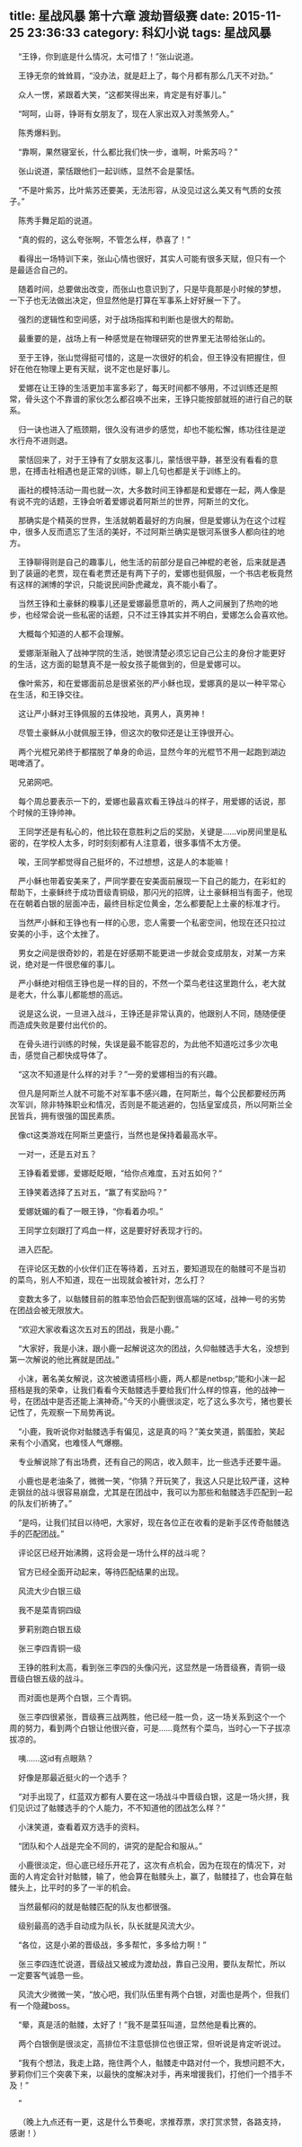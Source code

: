 title: 星战风暴 第十六章 渡劫晋级赛
date: 2015-11-25 23:36:33
category: 科幻小说
tags: 星战风暴
---
&nbsp;&nbsp;&nbsp;&nbsp;“王铮，你到底是什么情况，太可惜了！”张山说道。

&nbsp;&nbsp;&nbsp;&nbsp;王铮无奈的耸耸肩，“没办法，就是赶上了，每个月都有那么几天不对劲。”

&nbsp;&nbsp;&nbsp;&nbsp;众人一愣，紧跟着大笑，“这都笑得出来，肯定是有好事儿。”

&nbsp;&nbsp;&nbsp;&nbsp;“呵呵，山哥，铮哥有女朋友了，现在人家出双入对羡煞旁人。”

&nbsp;&nbsp;&nbsp;&nbsp;陈秀爆料到。

&nbsp;&nbsp;&nbsp;&nbsp;“靠啊，果然寝室长，什么都比我们快一步，谁啊，叶紫苏吗？”

&nbsp;&nbsp;&nbsp;&nbsp;张山说道，蒙恬跟他们一起训练，显然不会是蒙恬。

&nbsp;&nbsp;&nbsp;&nbsp;“不是叶紫苏，比叶紫苏还要美，无法形容，从没见过这么美又有气质的女孩子。”

&nbsp;&nbsp;&nbsp;&nbsp;陈秀手舞足蹈的说道。

&nbsp;&nbsp;&nbsp;&nbsp;“真的假的，这么夸张啊，不管怎么样，恭喜了！”

&nbsp;&nbsp;&nbsp;&nbsp;看得出一场特训下来，张山心情也很好，其实人可能有很多天赋，但只有一个是最适合自己的。

&nbsp;&nbsp;&nbsp;&nbsp;随着时间，总要做出改变，而张山也意识到了，只是毕竟那是小时候的梦想，一下子也无法做出决定，但显然他是打算在军事系上好好展一下了。

&nbsp;&nbsp;&nbsp;&nbsp;强烈的逻辑性和空间感，对于战场指挥和判断也是很大的帮助。

&nbsp;&nbsp;&nbsp;&nbsp;最重要的是，战场上有一种感觉是在物理研究的世界里无法带给张山的。

&nbsp;&nbsp;&nbsp;&nbsp;至于王铮，张山觉得挺可惜的，这是一次很好的机会，但王铮没有把握住，但好在他在物理上更有天赋，说不定也是好事儿。

&nbsp;&nbsp;&nbsp;&nbsp;爱娜在让王铮的生活更加丰富多彩了，每天时间都不够用，不过训练还是照常，骨头这个不靠谱的家伙怎么都召唤不出来，王铮只能按部就班的进行自己的联系。

&nbsp;&nbsp;&nbsp;&nbsp;归一诀也进入了瓶颈期，很久没有进步的感觉，却也不能松懈，练功往往是逆水行舟不进则退。

&nbsp;&nbsp;&nbsp;&nbsp;蒙恬回来了，对于王铮有了女朋友这事儿，蒙恬很平静，甚至没有看看的意思，在搏击社相遇也是正常的训练，聊上几句也都是关于训练上的。

&nbsp;&nbsp;&nbsp;&nbsp;画社的模特活动一周也就一次，大多数时间王铮都是和爱娜在一起，两人像是有说不完的话题，王铮会听着爱娜说着阿斯兰的世界，阿斯兰的文化。

&nbsp;&nbsp;&nbsp;&nbsp;那确实是个精英的世界，生活就朝着最好的方向展，但是爱娜认为在这个过程中，很多人反而遗忘了生活的美好，不过阿斯兰确实是银河系很多人都向往的地方。

&nbsp;&nbsp;&nbsp;&nbsp;王铮聊得则是自己的趣事儿，他生活的前部分是自己神棍的老爸，后来就是遇到了装逼的老贾，现在看老贾还是有两下子的，爱娜也挺佩服，一个书店老板竟然有这样的渊博的学识，只能说民间卧虎藏龙，真不能小看了。

&nbsp;&nbsp;&nbsp;&nbsp;当然王铮和土豪稣的糗事儿还是爱娜最愿意听的，两人之间展到了热吻的地步，也经常会说一些私密的话题，只不过王铮其实并不明白，爱娜怎么会喜欢他。

&nbsp;&nbsp;&nbsp;&nbsp;大概每个知道的人都不会理解。

&nbsp;&nbsp;&nbsp;&nbsp;爱娜渐渐融入了战神学院的生活，她很清楚必须忘记自己公主的身份才能更好的生活，这方面的聪慧真不是一般女孩子能做到的，但是爱娜可以。

&nbsp;&nbsp;&nbsp;&nbsp;像叶紫苏，和在爱娜面前总是很紧张的严小稣也现，爱娜真的是以一种平常心在生活，和王铮交往。

&nbsp;&nbsp;&nbsp;&nbsp;这让严小稣对王铮佩服的五体投地，真男人，真男神！

&nbsp;&nbsp;&nbsp;&nbsp;尽管土豪稣从小就佩服王铮，但这次的敬仰还是让王铮很开心。

&nbsp;&nbsp;&nbsp;&nbsp;两个光棍兄弟终于都摆脱了单身的命运，显然今年的光棍节不用一起跑到湖边喝啤酒了。

&nbsp;&nbsp;&nbsp;&nbsp;兄弟网吧。

&nbsp;&nbsp;&nbsp;&nbsp;每个周总要表示一下的，爱娜也最喜欢看王铮战斗的样子，用爱娜的话说，那个时候的王铮帅神。

&nbsp;&nbsp;&nbsp;&nbsp;王同学还是有私心的，他比较在意胜利之后的奖励，关键是……vip房间里是私密的，在学校人太多，时时刻刻都有人注意着，很多事情不太方便。

&nbsp;&nbsp;&nbsp;&nbsp;唉，王同学都觉得自己挺坏的，不过想想，这是人的本能嘛！

&nbsp;&nbsp;&nbsp;&nbsp;严小稣也带着安美来了，严同学要在安美面前展现一下自己的能力，在彩虹的帮助下，土豪稣终于成功晋级青铜级，那闪光的招牌，让土豪稣相当有面子，他现在在朝着白银的层面冲击，最终目标定位黄金，怎么都要配上土豪的标准才行。

&nbsp;&nbsp;&nbsp;&nbsp;当然严小稣和王铮也有一样的心思，恋人需要一个私密空间，他现在还只拉过安美的小手，这个太挫了。

&nbsp;&nbsp;&nbsp;&nbsp;男女之间是很奇妙的，若是在好感期不能更进一步就会变成朋友，对某一方来说，绝对是一件很悲催的事儿。

&nbsp;&nbsp;&nbsp;&nbsp;严小稣绝对相信王铮也是一样的目的，不然一个菜鸟老往这里跑什么，老大就是老大，什么事儿都能想的高远。

&nbsp;&nbsp;&nbsp;&nbsp;说是这么说，一旦进入战斗，王铮还是非常认真的，他跟别人不同，随随便便而造成失败是要付出代价的。

&nbsp;&nbsp;&nbsp;&nbsp;在骨头进行训练的时候，失误是最不能容忍的，为此他不知道吃过多少次电击，感觉自己都快成导体了。

&nbsp;&nbsp;&nbsp;&nbsp;“这次不知道是什么样的对手？”一旁的爱娜相当的有兴趣。

&nbsp;&nbsp;&nbsp;&nbsp;但凡是阿斯兰人就不可能不对军事不感兴趣，在阿斯兰，每个公民都要经历两次军训，除非特殊职业和情况，否则是不能逃避的，包括皇室成员，所以阿斯兰全民皆兵，拥有很强的国民素质。

&nbsp;&nbsp;&nbsp;&nbsp;像ct这类游戏在阿斯兰更盛行，当然也是保持着最高水平。

&nbsp;&nbsp;&nbsp;&nbsp;一对一，还是五对五？

&nbsp;&nbsp;&nbsp;&nbsp;王铮看着爱娜，爱娜眨眨眼，“给你点难度，五对五如何？“

&nbsp;&nbsp;&nbsp;&nbsp;王铮笑着选择了五对五，“赢了有奖励吗？”

&nbsp;&nbsp;&nbsp;&nbsp;爱娜妩媚的看了一眼王铮，“你看着办呗。”

&nbsp;&nbsp;&nbsp;&nbsp;王同学立刻跟打了鸡血一样，这是要好好表现才行的。

&nbsp;&nbsp;&nbsp;&nbsp;进入匹配。

&nbsp;&nbsp;&nbsp;&nbsp;在评论区无数的小伙伴们正在等待着，五对五，要知道现在的骷髅可不是当初的菜鸟，别人不知道，现在一出现就会被针对，怎么打？

&nbsp;&nbsp;&nbsp;&nbsp;变数太多了，以骷髅目前的胜率恐怕会匹配到很高端的区域，战神一号的劣势在团战会被无限放大。

&nbsp;&nbsp;&nbsp;&nbsp;“欢迎大家收看这次五对五的团战，我是小鹿。”

&nbsp;&nbsp;&nbsp;&nbsp;“大家好，我是小沫，跟小鹿一起解说这次的团战，久仰骷髅选手大名，没想到第一次解说的他比赛就是团战。”

&nbsp;&nbsp;&nbsp;&nbsp;小沫，著名美女解说，这次被邀请搭档小鹿，两人都是netbsp;“能和小沫一起搭档是我的荣幸，让我们看看今天骷髅选手要给我们什么样的惊喜，他的战神一号，在团战中是否还能上演神奇。”今天的小鹿很淡定，吃了这么多次亏，猪也要长记性了，先观察一下局势再说。

&nbsp;&nbsp;&nbsp;&nbsp;“小鹿，我听说你对骷髅选手有偏见，这是真的吗？”美女笑道，鹅蛋脸，笑起来有个小酒窝，也难怪人气爆棚。

&nbsp;&nbsp;&nbsp;&nbsp;专业解说除了有出场费，还有自己的网店，收入颇丰，比一些选手还要牛逼。

&nbsp;&nbsp;&nbsp;&nbsp;小鹿也是老油条了，微微一笑，“你猜？开玩笑了，我这人只是比较严谨，这种走钢丝的战斗很容易崩盘，尤其是在团战中，我可以为那些和骷髅选手匹配到一起的队友们祈祷了。”

&nbsp;&nbsp;&nbsp;&nbsp;“是吗，让我们拭目以待吧，大家好，现在各位正在收看的是新手区传奇骷髅选手的匹配团战。”

&nbsp;&nbsp;&nbsp;&nbsp;评论区已经开始沸腾，这将会是一场什么样的战斗呢？

&nbsp;&nbsp;&nbsp;&nbsp;官方已经全面开动起来，等待匹配结果的出现。

&nbsp;&nbsp;&nbsp;&nbsp;风流大少白银三级

&nbsp;&nbsp;&nbsp;&nbsp;我不是菜青铜四级

&nbsp;&nbsp;&nbsp;&nbsp;萝莉别跑白银五级

&nbsp;&nbsp;&nbsp;&nbsp;张三李四青铜一级

&nbsp;&nbsp;&nbsp;&nbsp;王铮的胜利太高，看到张三李四的头像闪光，这显然是一场晋级赛，青铜一级晋级白银五级的战斗。

&nbsp;&nbsp;&nbsp;&nbsp;而对面也是两个白银，三个青铜。

&nbsp;&nbsp;&nbsp;&nbsp;张三李四很紧张，晋级赛三战两胜，他已经一胜一负，这一场关系到这个一个周的努力，看到两个白银让他很兴奋，可是……竟然有个菜鸟，当时心一下子拔凉拔凉的。

&nbsp;&nbsp;&nbsp;&nbsp;咦……这id有点眼熟？

&nbsp;&nbsp;&nbsp;&nbsp;好像是那最近挺火的一个选手？

&nbsp;&nbsp;&nbsp;&nbsp;“对手出现了，红蓝双方都有人要在这一场战斗中晋级白银，这是一场火拼，我们见识过了骷髅选手的个人能力，不不知道他的团战怎么样？”

&nbsp;&nbsp;&nbsp;&nbsp;小沫笑道，查看着双方选手的资料。

&nbsp;&nbsp;&nbsp;&nbsp;“团队和个人战是完全不同的，讲究的是配合和服从。”

&nbsp;&nbsp;&nbsp;&nbsp;小鹿很淡定，但心底已经乐开花了，这次有点机会，因为在现在的情况下，对面的人肯定会针对骷髅，输了，他会算在骷髅头上，赢了，骷髅挂了，也会算在骷髅头上，比平时的多了一半的机会。

&nbsp;&nbsp;&nbsp;&nbsp;当然最郁闷的就是骷髅匹配的队友也都很强。

&nbsp;&nbsp;&nbsp;&nbsp;级别最高的选手自动成为队长，队长就是风流大少。

&nbsp;&nbsp;&nbsp;&nbsp;“各位，这是小弟的晋级战，多多帮忙，多多给力啊！”

&nbsp;&nbsp;&nbsp;&nbsp;张三李四连忙说道，晋级战又被成为渡劫战，靠自己没用，要队友帮忙，所以一定要客气诚恳一些。

&nbsp;&nbsp;&nbsp;&nbsp;风流大少微微一笑，“放心吧，我们队伍里有两个白银，对面也是两个，但我们有一个隐藏boss。

&nbsp;&nbsp;&nbsp;&nbsp;“晕，真是活的骷髅，太好了！”我不是菜狂叫道，显然他是看比赛的。

&nbsp;&nbsp;&nbsp;&nbsp;两个白银倒是很淡定，高排位不注意低排位也很正常，但听说是肯定听说过。

&nbsp;&nbsp;&nbsp;&nbsp;“我有个想法，我走上路，拖住两个人，骷髅走中路对付一个，我想问题不大，萝莉你们三个突袭下来，以最快的度解决对手，再来增援我们，打他们一个措手不及！”

&nbsp;&nbsp;&nbsp;&nbsp;”

&nbsp;&nbsp;&nbsp;&nbsp;（晚上九点还有一更，这是什么节奏呢，求推荐票，求打赏求赞，各路支持，感谢！）